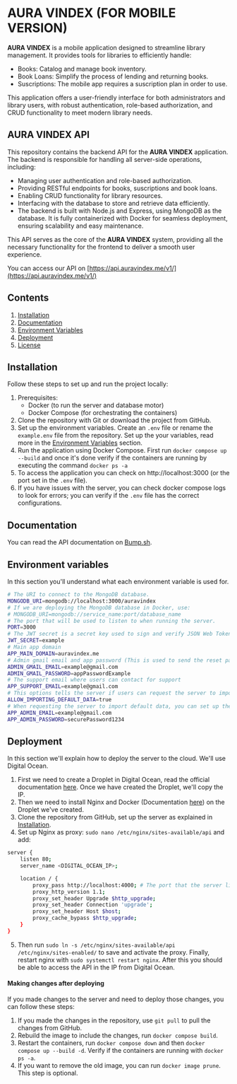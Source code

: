 # AURA VINDEX (FOR MOBILE VERSION)
**AURA VINDEX** is a mobile application designed to streamline library management. It provides tools for libraries to efficiently handle:
- Books: Catalog and manage book inventory.
- Book Loans: Simplify the process of lending and returning books.
- Suscriptions: The mobile app requires a suscription plan in order to use.

This application offers a user-friendly interface for both administrators and library users, with robust authentication, role-based authorization, and CRUD functionality to meet modern library needs.

## AURA VINDEX API
This repository contains the backend API for the **AURA VINDEX** application. The backend is responsible for handling all server-side operations, including:
- Managing user authentication and role-based authorization.
- Providing RESTful endpoints for books, suscriptions and book loans.
- Enabling CRUD functionality for library resources.
- Interfacing with the database to store and retrieve data efficiently.
- The backend is built with Node.js and Express, using MongoDB as the database. It is fully containerized with Docker for seamless deployment, ensuring scalability and easy maintenance.

This API serves as the core of the **AURA VINDEX** system, providing all the necessary functionality for the frontend to deliver a smooth user experience.

You can access our API on [https://api.auravindex.me/v1/](https://api.auravindex.me/v1/)

## Contents
1. [Installation](#installation)
2. [Documentation](#documentation)
4. [Environment Variables](#environment-variables)
5. [Deployment](#deployment)
6. [License](https://github.com/UCASV/programaci-n-web-0-2024-proyecto-backend-elektro?tab=GPL-3.0-1-ov-file#readme)

## Installation
Follow these steps to set up and run the project locally:
1. Prerequisites:
    - Docker (to run the server and database motor)
    - Docker Compose (for orchestrating the containers)
2. Clone the repository with Git or download the project from GitHub.
3. Set up the environment variables. Create an `.env` file or rename the `example.env` file from the repository. Set up the your variables, read more in the [Environment Variables](#environment-variables) section.
4. Run the application using Docker Compose. First run `docker compose up --build` and once it's done verify if the containers are running by executing the command `docker ps -a`
5. To access the application you can check on http://localhost:3000 (or the port set in the `.env` file).
6. If you have issues with the server, you can check docker compose logs to look for errors; you can verify if the `.env` file has the correct configurations.
## Documentation
You can read the API documentation on [Bump.sh](https://bump.sh/elektro/doc/auravindex/).
## Environment variables
In this section you'll understand what each environment variable is used for.
```bash
# The URI to connect to the MongoDB database.
MONGODB_URI=mongodb://localhost:3000/auravindex
# If we are deploying the MongoDB database in Docker, use:
# MONGODB_URI=mongodb://service_name:port/database_name
# The port that will be used to listen to when running the server.
PORT=3000
# The JWT secret is a secret key used to sign and verify JSON Web Tokens (JWT).
JWT_SECRET=example
# Main app domain
APP_MAIN_DOMAIN=auravindex.me
# Admin gmail email and app password (This is used to send the reset password links to emails)
ADMIN_GMAIL_EMAIL=example@gmail.com
ADMIN_GMAIL_PASSWORD=appPasswordExample
# The support email where users can contact for support
APP_SUPPORT_EMAIL=example@gmail.com
# This options tells the server if users can request the server to import default data (they cannot access this data).
ALLOW_IMPORTING_DEFAULT_DATA=true
# When requesting the server to import default data, you can set up the credentials for the default admin user.
APP_ADMIN_EMAIL=example@gmail.com
APP_ADMIN_PASSWORD=securePassword1234
```
## Deployment
In this section we'll explain how to deploy the server to the cloud. We'll use Digital Ocean. 
1. First we need to create a Droplet in Digital Ocean, read the official documentation [here](https://docs.digitalocean.com/products/droplets/). Once we have created the Droplet, we'll copy the IP.
2. Then we need to install Nginx and Docker (Documentation [here](https://www.digitalocean.com/community/tutorials/how-to-install-and-use-docker-on-ubuntu-20-04)) on the Droplet we've created. 
3. Clone the repository from GitHub, set up the server as explained in [Installation](#installation). 
4. Set up Nginx as proxy: `sudo nano /etc/nginx/sites-available/api` and add:
```bash
server {
    listen 80;
    server_name <DIGITAL_OCEAN_IP>;

    location / {
        proxy_pass http://localhost:4000; # The port that the server listens to
        proxy_http_version 1.1;
        proxy_set_header Upgrade $http_upgrade;
        proxy_set_header Connection 'upgrade';
        proxy_set_header Host $host;
        proxy_cache_bypass $http_upgrade;
    }
}
```
5. Then run `sudo ln -s /etc/nginx/sites-available/api /etc/nginx/sites-enabled/` to save and activate the proxy. Finally, restart nginx with `sudo systemctl restart nginx`. After this you should be able to access the API in the IP from Digital Ocean.
#### Making changes after deploying
If you made changes to the server and need to deploy those changes, you can follow these steps:
1. If you made the changes in the repository, use `git pull` to pull the changes from GitHub.
2. Rebuild the image to include the changes, run `docker compose build`. 
3. Restart the containers, run `docker compose down` and then `docker compose up --build -d`. Verify if the containers are running with `docker ps -a`. 
4. If you want to remove the old image, you can run `docker image prune`. This step is optional.